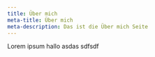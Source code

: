 ```yaml
---
title: Über mich
meta-title: Über mich
meta-description: Das ist die Über mich Seite
---
```


Lorem ipsum hallo asdas sdfsdf
